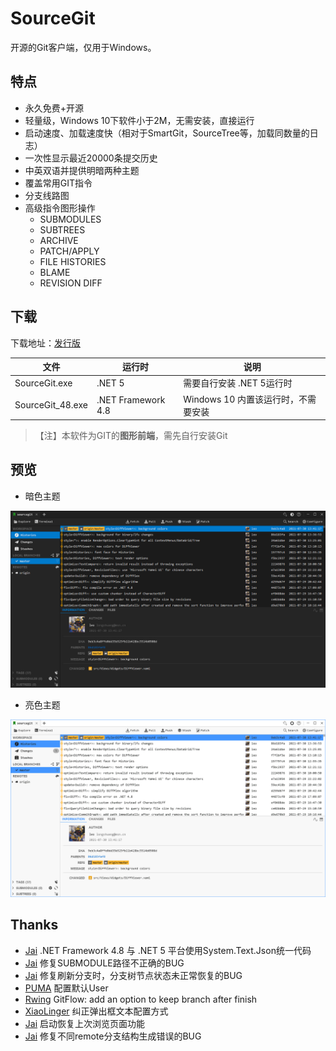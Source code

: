 # SourceGit

开源的Git客户端，仅用于Windows。

## 特点

* 永久免费+开源
* 轻量级，Windows 10下软件小于2M，无需安装，直接运行
* 启动速度、加载速度快（相对于SmartGit，SourceTree等，加载同数量的日志）
* 一次性显示最近20000条提交历史
* 中英双语并提供明暗两种主题
* 覆盖常用GIT指令
* 分支线路图
* 高级指令图形操作
  * SUBMODULES
  * SUBTREES
  * ARCHIVE
  * PATCH/APPLY
  * FILE HISTORIES
  * BLAME
  * REVISION DIFF

## 下载

下载地址：[发行版](https://gitee.com/sourcegit/sourcegit/releases/)

| 文件             | 运行时             | 说明                                |
| ---------------- | ------------------ | ----------------------------------- |
| SourceGit.exe    | .NET 5             | 需要自行安装 .NET 5运行时           |
| SourceGit_48.exe | .NET Framework 4.8 | Windows 10 内置该运行时，不需要安装 |

> 【注】本软件为GIT的**图形前端**，需先自行安装Git

## 预览

* 暗色主题

![Theme Dark](./screenshots/theme_dark.png)

* 亮色主题

![Theme Light](./screenshots/theme_light.png)

## Thanks

* [Jai](https://gitee.com/abel) .NET Framework 4.8 与 .NET 5 平台使用System.Text.Json统一代码
* [Jai](https://gitee.com/abel) 修复SUBMODULE路径不正确的BUG
* [Jai](https://gitee.com/abel) 修复刷新分支时，分支树节点状态未正常恢复的BUG
* [PUMA](https://gitee.com/whgfu) 配置默认User
* [Rwing](https://gitee.com/rwing) GitFlow: add an option to keep branch after finish
* [XiaoLinger](https://gitee.com/LingerNN) 纠正弹出框文本配置方式
* [Jai](https://gitee.com/abel) 启动恢复上次浏览页面功能
* [Jai](https://gitee.com/abel) 修复不同remote分支结构生成错误的BUG
